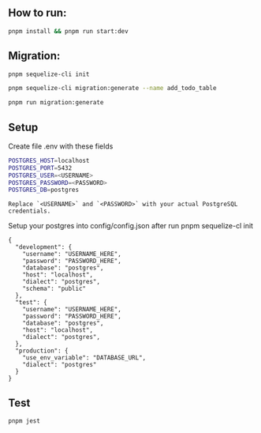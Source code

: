 ## How to run:

```sh
pnpm install && pnpm run start:dev
```

## Migration:

```sh
pnpm sequelize-cli init
```

```sh
pnpm sequelize-cli migration:generate --name add_todo_table
```

```sh
pnpm run migration:generate
```

## Setup

Create file .env with these fields

```sh
POSTGRES_HOST=localhost
POSTGRES_PORT=5432
POSTGRES_USER=<USERNAME>
POSTGRES_PASSWORD=<PASSWORD>
POSTGRES_DB=postgres
```

```
Replace `<USERNAME>` and `<PASSWORD>` with your actual PostgreSQL credentials.
```

Setup your postgres into config/config.json after run pnpm sequelize-cl init

```
{
  "development": {
    "username": "USERNAME_HERE",
    "password": "PASSWORD_HERE",
    "database": "postgres",
    "host": "localhost",
    "dialect": "postgres",
    "schema": "public"
  },
  "test": {
    "username": "USERNAME_HERE",
    "password": "PASSWORD_HERE",
    "database": "postgres",
    "host": "localhost",
    "dialect": "postgres",
  },
  "production": {
    "use_env_variable": "DATABASE_URL",
    "dialect": "postgres"
  }
}

```

## Test

```
pnpm jest
```
